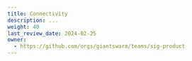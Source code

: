 ```yaml
---
title: Connectivity
description: ...
weight: 40
last_review_date: 2024-02-25
owner:
  - https://github.com/orgs/giantswarm/teams/sig-product
---
```


